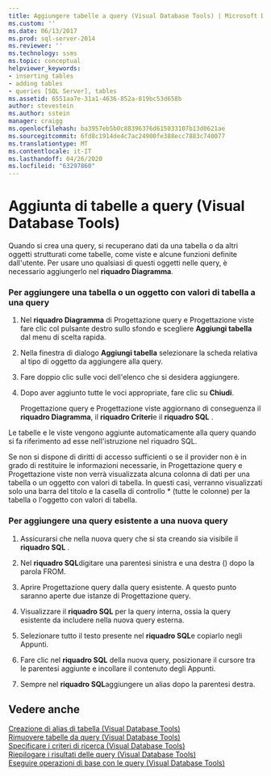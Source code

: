 ```yaml
---
title: Aggiungere tabelle a query (Visual Database Tools) | Microsoft Docs
ms.custom: ''
ms.date: 06/13/2017
ms.prod: sql-server-2014
ms.reviewer: ''
ms.technology: ssms
ms.topic: conceptual
helpviewer_keywords:
- inserting tables
- adding tables
- queries [SQL Server], tables
ms.assetid: 6551aa7e-31a1-4636-852a-819bc53d658b
author: stevestein
ms.author: sstein
manager: craigg
ms.openlocfilehash: ba3957eb5b0c88396376d615033107b13d0621ae
ms.sourcegitcommit: 6fd8c1914de4c7ac24900fe388ecc7883c740077
ms.translationtype: MT
ms.contentlocale: it-IT
ms.lasthandoff: 04/26/2020
ms.locfileid: "63297860"
---
```

# <a name="add-tables-to-queries-visual-database-tools"></a>Aggiunta di tabelle a query (Visual Database Tools)
  Quando si crea una query, si recuperano dati da una tabella o da altri oggetti strutturati come tabelle, come viste e alcune funzioni definite dall'utente. Per usare uno qualsiasi di questi oggetti nelle query, è necessario aggiungerlo nel **riquadro Diagramma**.  
  
### <a name="to-add-a-table-or-table-valued-object-to-a-query"></a>Per aggiungere una tabella o un oggetto con valori di tabella a una query  
  
1.  Nel **riquadro Diagramma** di Progettazione query e Progettazione viste fare clic col pulsante destro sullo sfondo e scegliere **Aggiungi tabella** dal menu di scelta rapida.  
  
2.  Nella finestra di dialogo **Aggiungi tabella** selezionare la scheda relativa al tipo di oggetto da aggiungere alla query.  
  
3.  Fare doppio clic sulle voci dell'elenco che si desidera aggiungere.  
  
4.  Dopo aver aggiunto tutte le voci appropriate, fare clic su **Chiudi**.  
  
     Progettazione query e Progettazione viste aggiornano di conseguenza il **riquadro Diagramma**, il **riquadro Criteri**e il **riquadro SQL** .  
  
 Le tabelle e le viste vengono aggiunte automaticamente alla query quando si fa riferimento ad esse nell'istruzione nel riquadro SQL.  
  
 Se non si dispone di diritti di accesso sufficienti o se il provider non è in grado di restituire le informazioni necessarie, in Progettazione query e Progettazione viste non verrà visualizzata alcuna colonna di dati per una tabella o un oggetto con valori di tabella. In questi casi, verranno visualizzati solo una barra del titolo e la casella di controllo * (tutte le colonne) per la tabella o l'oggetto con valori di tabella.  
  
### <a name="to-add-an-existing-query-to-a-new-query"></a>Per aggiungere una query esistente a una nuova query  
  
1.  Assicurarsi che nella nuova query che si sta creando sia visibile il **riquadro SQL** .  
  
2.  Nel **riquadro SQL**digitare una parentesi sinistra e una destra () dopo la parola FROM.  
  
3.  Aprire Progettazione query dalla query esistente. A questo punto saranno aperte due istanze di Progettazione query.  
  
4.  Visualizzare il **riquadro SQL** per la query interna, ossia la query esistente da includere nella nuova query esterna.  
  
5.  Selezionare tutto il testo presente nel **riquadro SQL**e copiarlo negli Appunti.  
  
6.  Fare clic nel **riquadro SQL** della nuova query, posizionare il cursore tra le parentesi aggiunte e incollare il contenuto degli Appunti.  
  
7.  Sempre nel **riquadro SQL**aggiungere un alias dopo la parentesi destra.  
  
## <a name="see-also"></a>Vedere anche  
 [Creazione di alias di tabella &#40;Visual Database Tools&#41;](visual-database-tools.md)   
 [Rimuovere tabelle da query &#40;Visual Database Tools&#41;](remove-tables-from-queries-visual-database-tools.md)   
 [Specificare i criteri di ricerca &#40;Visual Database Tools&#41;](specify-search-criteria-visual-database-tools.md)   
 [Riepilogare i risultati delle query &#40;Visual Database Tools&#41;](summarize-query-results-visual-database-tools.md)   
 [Eseguire operazioni di base con le query &#40;Visual Database Tools&#41;](perform-basic-operations-with-queries-visual-database-tools.md)  
  
  
